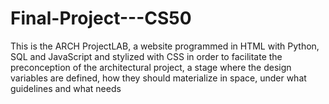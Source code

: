 # Final-Project---CS50
This is the ARCH ProjectLAB, a website programmed in HTML with Python, SQL and JavaScript and stylized with CSS in order to facilitate the preconception of the architectural project, a stage where the design variables are defined, how they should materialize in space, under what guidelines and what needs
